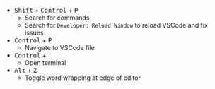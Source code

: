 - <kbd class="kbc-button kbc-button-xxs kbc-button-info">Shift</kbd> + <kbd class="kbc-button kbc-button-xxs kbc-button-info">Control</kbd> + <kbd class="kbc-button kbc-button-xxs kbc-button-info">P</kbd> 
	- Search for commands
	- Search for `Developer: Reload Window` to reload VSCode and fix issues
- <kbd class="kbc-button kbc-button-xxs kbc-button-info">Control</kbd> + <kbd class="kbc-button kbc-button-xxs kbc-button-info">P</kbd>
	- Navigate to VSCode file
- <kbd class="kbc-button kbc-button-xxs kbc-button-info">Control</kbd> + <kbd class="kbc-button kbc-button-xxs kbc-button-info">'</kbd>
	- Open terminal
- <kbd class="kbc-button kbc-button-xxs kbc-button-info">Alt</kbd> + <kbd class="kbc-button kbc-button-xxs kbc-button-info">Z</kbd>
	- Toggle word wrapping at edge of editor